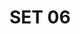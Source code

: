 ---
layout: default
categories: label-set
title: SET 06
img1: /files/label-06/label.jpg
download: /files/label-06/label-06.zip
---